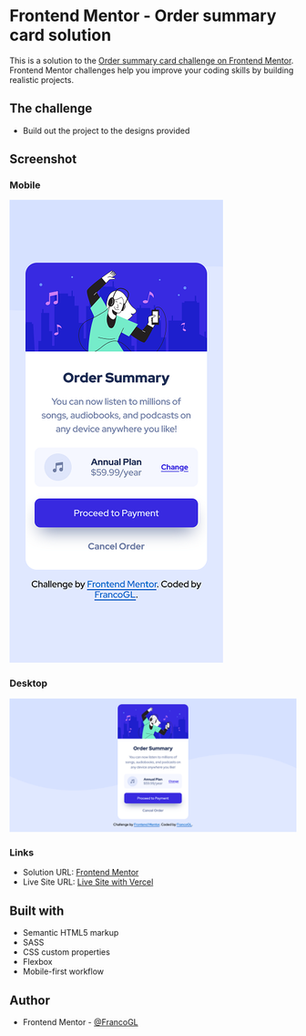 # Frontend Mentor - Order summary card solution

This is a solution to the [Order summary card challenge on Frontend Mentor](https://www.frontendmentor.io/challenges/order-summary-component-QlPmajDUj). Frontend Mentor challenges help you improve your coding skills by building realistic projects. 

## The challenge

- Build out the project to the designs provided

## Screenshot
### Mobile
![screenshot](./assets/design/mobile-screeshot.png)

### Desktop
![screenshot-desktop](assets/design/desktop-screenshot.png)
### Links

- Solution URL: [Frontend Mentor](https://www.frontendmentor.io/solutions/profile-card-component-with-css-W5_eoiHDt)
- Live Site URL: [Live Site with Vercel](https://profile-card-component-main-blond-chi.vercel.app/)

## Built with

- Semantic HTML5 markup
- SASS
- CSS custom properties
- Flexbox
- Mobile-first workflow

## Author

- Frontend Mentor - [@FrancoGL](https://www.frontendmentor.io/profile/FrancoGL)

